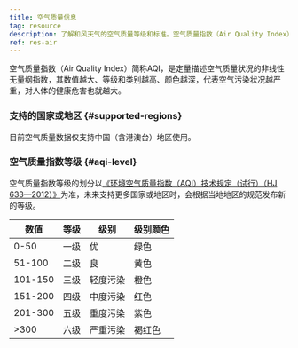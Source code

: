 ```yaml
---
title: 空气质量信息
tag: resource
description: 了解和风天气的空气质量等级和标准。空气质量指数（Air Quality Index）简称AQI，是定量描述空气质量状况的非线性无量纲指数，其数值越大、等级和类别越高、颜色越深，代表空气污染状况越严重，对人体的健康危害也就越大。了解和风天气的空气质量等级和标准。
ref: res-air
---
```


空气质量指数（Air Quality Index）简称AQI，是定量描述空气质量状况的非线性无量纲指数，其数值越大、等级和类别越高、颜色越深，代表空气污染状况越严重，对人体的健康危害也就越大。

### 支持的国家或地区 {#supported-regions}

目前空气质量数据仅支持中国（含港澳台）地区使用。

### 空气质量指数等级 {#aqi-level}

空气质量指数等级的划分以[《环境空气质量指数（AQI）技术规定（试行）（HJ 633—2012）》](https://www.mee.gov.cn/ywgz/fgbz/bz/bzwb/jcffbz/201203/t20120302_224166.shtml)为准，未来支持更多国家或地区时，会根据当地地区的规范发布新的等级。

| 数值    | 等级 | 级别     | 级别颜色 |
| ------- | ---- | -------- | -------- |
| 0-50    | 一级 | 优       | 绿色     |
| 51-100  | 二级 | 良       | 黄色     |
| 101-150 | 三级 | 轻度污染 | 橙色     |
| 151-200 | 四级 | 中度污染 | 红色     |
| 201-300 | 五级 | 重度污染 | 紫色     |
| >300    | 六级 | 严重污染 | 褐红色   |